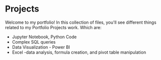 # Projects
Welcome to my portfolio! In this collection of files, you'll see different things related to my Portfolio Projects work. Which are:

- Jupyter Notebook, Python Code 
- Complex SQL queries
- Data Visualization - Power BI
- Excel -data analysis, formula creation, and pivot table manipulation  
